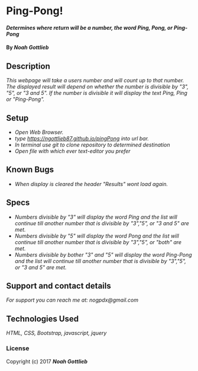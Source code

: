 # Ping-Pong!

#### _Determines where return will be a number, the word Ping, Pong, or Ping-Pong_

#### By _**Noah Gottlieb**_

## Description

_This webpage will take a users number and will count up to that number. The displayed result will depend on whether the number is divisible by "3", "5", or "3 and 5". If the number is divisible it will display the text Ping, Ping or "Ping-Pong"._

## Setup

* _Open Web Browser._
* _type https://ngottlieb87.github.io/pingPong into url bar._
* _In terminal use git to clone repository to determined destination_
* _Open file with which ever text-editor you prefer_

## Known Bugs

* _When display is cleared the header "Results" wont load again._

## Specs

* _Numbers divisible by "3" will display the word Ping and the list will continue till another number that is divisible by "3","5", or "3 and 5" are met._
* _Numbers divisible by "5" will display the word Pong and the list will continue till another number that is divisible by "3","5", or "both" are met._
* _Numbers divisible by bother "3" and "5" will display the word Ping-Pong and the list will continue till another number that is divisible by "3","5", or "3 and 5" are met._

## Support and contact details

_For support you can reach me at:_
_nogpdx@gmail.com_

## Technologies Used

_HTML, CSS, Bootstrap, javascript, jquery_

### License

Copyright (c) 2017 **_Noah Gottlieb_**
